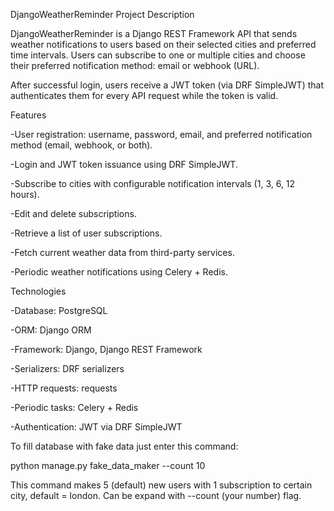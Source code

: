 DjangoWeatherReminder
Project Description

DjangoWeatherReminder is a Django REST Framework API that sends weather notifications to users based on their selected cities and preferred time intervals. Users can subscribe to one or multiple cities and choose their preferred notification method: email or webhook (URL).

After successful login, users receive a JWT token (via DRF SimpleJWT) that authenticates them for every API request while the token is valid.

Features

-User registration: username, password, email, and preferred notification method (email, webhook, or both).

-Login and JWT token issuance using DRF SimpleJWT.

-Subscribe to cities with configurable notification intervals (1, 3, 6, 12 hours).

-Edit and delete subscriptions.

-Retrieve a list of user subscriptions.

-Fetch current weather data from third-party services.

-Periodic weather notifications using Celery + Redis.

Technologies

-Database: PostgreSQL

-ORM: Django ORM

-Framework: Django, Django REST Framework

-Serializers: DRF serializers

-HTTP requests: requests

-Periodic tasks: Celery + Redis

-Authentication: JWT via DRF SimpleJWT

To fill database with fake data just enter this command:

python manage.py fake_data_maker --count 10

This command makes 5 (default) new users with 1 subscription to certain city, default = london.
Can be expand with --count (your number) flag.